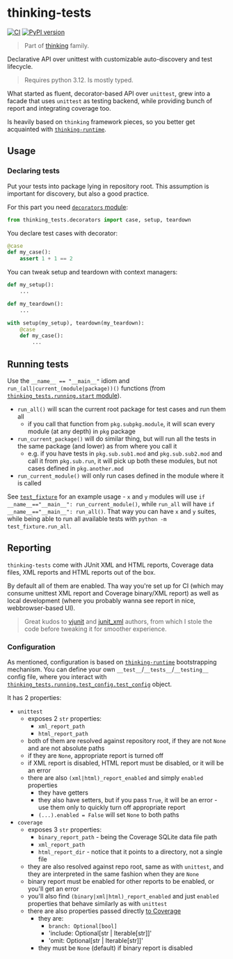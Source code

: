 # thinking-tests

[![CI](https://github.com/FilipMalczak/thinking-tests/actions/workflows/ci.yml/badge.svg)](https://github.com/FilipMalczak/thinking-tests/actions/workflows/ci.yml)
[![PyPI version](https://badge.fury.io/py/thinking-tests.svg)](https://badge.fury.io/py/thinking-tests)

> Part of [thinking](https://github.com/FilipMalczak/thinking-rationale) family.

Declarative API over unittest with customizable auto-discovery and test lifecycle.

> Requires python 3.12. Is mostly typed.

What started as fluent, decorator-based API over `unittest`, grew into a facade that uses `unittest` as testing
backend, while providing bunch of report and integrating coverage too.

Is heavily based on `thinking` framework pieces, so you better get acquainted with [`thinking-runtime`](https://github.com/FilipMalczak/thinking-runtime).

## Usage

### Declaring tests

Put your tests into package lying in repository root. This assumption is important for discovery, but also a good practice.

For this part you need [`decorators` module](./thinking_tests/decorators.py):

```python
from thinking_tests.decorators import case, setup, teardown
```

You declare test cases with decorator:

```python
@case
def my_case():
    assert 1 + 1 == 2 
```

You can tweak setup and teardown with context managers:

```python
def my_setup():
    ...

def my_teardown():
    ...

with setup(my_setup), teardown(my_teardown):
    @case
    def my_case():
        ...
```

## Running tests

Use the `__name__ == "__main__"` idiom and `run_(all|current_(module|package))()` functions (from 
[`thinking_tests.running.start` module](./thinking_tests/running/start.py)).

 - `run_all()` will scan the current root package for test cases and run them all
   - if you call that function from `pkg.subpkg.module`, it will scan every module (at any depth) in `pkg` package
 - `run_current_package()` will do similar thing, but will run all the tests in the same package (and lower) as from
  where you call it
   - e.g. if you have tests in `pkg.sub.sub1.mod` and `pkg.sub.sub2.mod` and call it from `pkg.sub.run`, it will pick up
     both these modules, but not cases defined in `pkg.another.mod`
 - `run_current_module()` will only run cases defined in the module where it is called

See [`test_fixture`](./test_fixture) for an example usage - `x` and `y` modules will use `if __name__=="__main__": run_current_module()`,
while `run_all` will have `if __name__=="__main__": run_all()`. That way you can have `x` and `y` suites, while being
able to run all available tests with `python -m test_fixture.run_all`.

## Reporting

`thinking-tests` come with JUnit XML and HTML reports, Coverage data files, XML reports and HTML reports out of the box.

By default all of them are enabled. Tha way you're set up for CI (which may consume unittest XML report and Coverage 
binary/XML report) as well as local development (where you probably wanna see report in nice, webbrowser-based UI).

> Great kudos to [vjunit](https://github.com/ahsayde/vjunit) and [junit_xml](https://github.com/kyrus/python-junit-xml)
> authors, from which I stole the code before tweaking it for smoother experience.

### Configuration

As mentioned, configuration is based on [`thinking-runtime`](https://github.com/FilipMalczak/thinking-runtime) bootstrapping
mechanism. You can define your own `__test__`/`__tests__`/`__testing__` config file, where you interact with
[`thinking_tests.running.test_config.test_config`](./thinking_tests/running/test_config.py) object.

It has 2 properties:

 - `unittest`
   - exposes 2 `str` properties:
     - `xml_report_path`
     - `html_report_path`
   - both of them are resolved against repository root, if they are not `None` and are not absolute paths
   - if they are `None`, appropriate report is turned off
   - if XML report is disabled, HTML report must be disabled, or it will be an error
   - there are also `(xml|html)_report_enabled` and simply `enabled` properties
     - they have getters
     - they also have setters, but if you pass `True`, it will be an error - use them only to quickly turn off appropriate
        report
     - `(...).enabled = False` will set `None` to both paths
 - `coverage`
   - exposes 3 `str` properties:
     - `binary_report_path` - being the Coverage SQLite data file path
     - `xml_report_path`
     - `html_report_dir` - notice that it points to a directory, not a single file
   - they are also resolved against repo root, same as with `unittest`, and they are interpreted in the same fashion 
     when they are `None`
   - binary report must be enabled for other reports to be enabled, or you'll get an error
   - you'll also find `(binary|xml|html)_report_enabled` and just `enabled` properties that behave similarly as with `unittest`
   - there are also properties passed directly [to Coverage](https://coverage.readthedocs.io/en/7.6.1/api_coverage.html#coverage.Coverage)
     - they are:
       - `branch: Optional[bool]`
       - 'include: Optional[str | Iterable[str]]'
       - 'omit: Optional[str | Iterable[str]]'
     - they must be `None` (default) if binary report is disabled